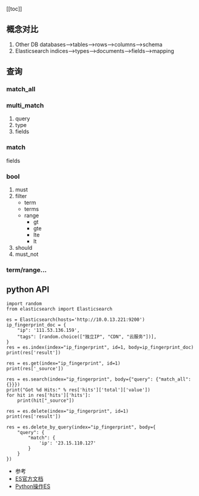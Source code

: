 [[toc]]

## 概念对比
1. Other DB
databases-->tables-->rows-->columns-->schema
2. Elasticsearch
indices-->types-->documents-->fields-->mapping

## 查询
### match_all
### multi_match
1. query
2. type
3. fields
### match
fields
### bool
1. must
2. filter
	- term
	- terms
	- range
		- gt
		- gte
		- lte
		- lt
3. should
4. must_not
### term/range...
## python API
```
import random
from elasticsearch import Elasticsearch

es = Elasticsearch(hosts='http://10.0.13.221:9200')
ip_fingerprint_doc = {
    "ip": '111.53.136.159',
    "tags": [random.choice(["独立IP", "CDN", "云服务"])],
}
res = es.index(index="ip_fingerprint", id=1, body=ip_fingerprint_doc)
print(res['result'])

res = es.get(index="ip_fingerprint", id=1)
print(res['_source'])

res = es.search(index="ip_fingerprint", body={"query": {"match_all": {}}})
print("Got %d Hits:" % res['hits']['total']['value'])
for hit in res['hits']['hits']:
    print(hit["_source"])

res = es.delete(index="ip_fingerprint", id=1)
print(res['result'])

res = es.delete_by_query(index="ip_fingerprint", body={
    "query": {
        "match": {
            'ip': '23.15.110.127'
        }
    }
})
```
- 参考
- [ES官方文档](https://www.elastic.co/guide/en/elasticsearch/reference/current/index.html)
- [Python操作ES](https://elasticsearch-py.readthedocs.io/en/master/#)
